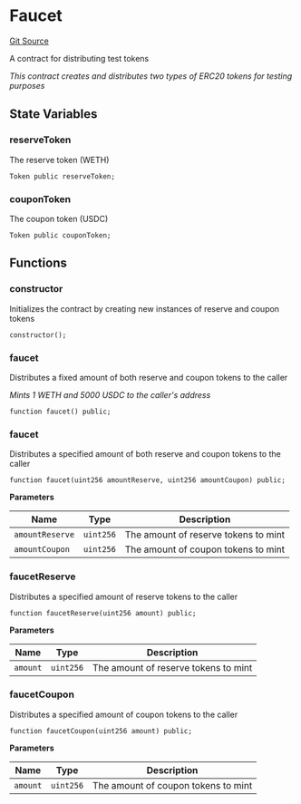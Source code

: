# Faucet
[Git Source](https://github.com/Convexity-Research/plaza-evm/blob/6476279397e46b4a2f67f3c7fe6b87911498d73b/src/Faucet.sol)

A contract for distributing test tokens

*This contract creates and distributes two types of ERC20 tokens for testing purposes*


## State Variables
### reserveToken
The reserve token (WETH)


```solidity
Token public reserveToken;
```


### couponToken
The coupon token (USDC)


```solidity
Token public couponToken;
```


## Functions
### constructor

Initializes the contract by creating new instances of reserve and coupon tokens


```solidity
constructor();
```

### faucet

Distributes a fixed amount of both reserve and coupon tokens to the caller

*Mints 1 WETH and 5000 USDC to the caller's address*


```solidity
function faucet() public;
```

### faucet

Distributes a specified amount of both reserve and coupon tokens to the caller


```solidity
function faucet(uint256 amountReserve, uint256 amountCoupon) public;
```
**Parameters**

|Name|Type|Description|
|----|----|-----------|
|`amountReserve`|`uint256`|The amount of reserve tokens to mint|
|`amountCoupon`|`uint256`|The amount of coupon tokens to mint|


### faucetReserve

Distributes a specified amount of reserve tokens to the caller


```solidity
function faucetReserve(uint256 amount) public;
```
**Parameters**

|Name|Type|Description|
|----|----|-----------|
|`amount`|`uint256`|The amount of reserve tokens to mint|


### faucetCoupon

Distributes a specified amount of coupon tokens to the caller


```solidity
function faucetCoupon(uint256 amount) public;
```
**Parameters**

|Name|Type|Description|
|----|----|-----------|
|`amount`|`uint256`|The amount of coupon tokens to mint|


